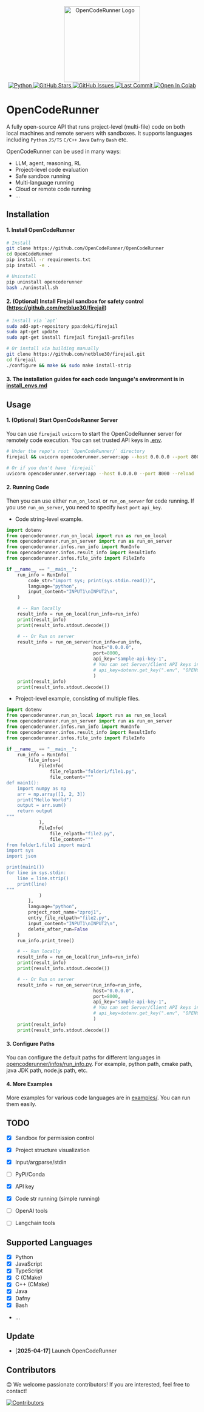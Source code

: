 <div align="center">
  <img src="https://github.com/OpenCodeRunner/OpenCodeRunner/blob/main/assets/opencoderunner_v3_marginborder.png" alt="OpenCodeRunner Logo" width="200"/>
  <br>
  <a href="https://www.python.org/">
    <img alt="Python" src="https://img.shields.io/badge/Python-3776AB?logo=python&logoColor=white">
  </a>
  <a href="https://github.com/OpenCodeRunner/OpenCodeRunner/stargazers">
    <img alt="GitHub Stars" src="https://img.shields.io/github/stars/OpenCodeRunner/OpenCodeRunner?style=social">
  </a>
  <a href="https://github.com/OpenCodeRunner/OpenCodeRunner/issues">
    <img alt="GitHub Issues" src="https://img.shields.io/github/issues/OpenCodeRunner/OpenCodeRunner">
  </a>
  <a href="https://github.com/OpenCodeRunner/OpenCodeRunner/commits/main">
    <img alt="Last Commit" src="https://img.shields.io/github/last-commit/OpenCodeRunner/OpenCodeRunner">
  </a>
  <a href="https://colab.research.google.com/drive/1TyG3tdcU3UfYJKVPjP2lBiZOoZC-FEAh?usp=sharing">
    <img alt="Open In Colab" src="https://colab.research.google.com/assets/colab-badge.svg">
  </a>
</div>


# OpenCodeRunner
A fully open-source API that runs project-level (multi-file) code on both local machines and remote servers with sandboxes. It supports languages including `Python` `JS/TS` `C/C++` `Java` `Dafny` `Bash` etc.

OpenCodeRunner can be used in many ways:
- LLM, agent, reasoning, RL
- Project-level code evaluation
- Safe sandbox running
- Multi-language running
- Cloud or remote code running
- ...
## Installation
#### 1. Install OpenCodeRunner
```bash
# Install
git clone https://github.com/OpenCodeRunner/OpenCodeRunner
cd OpenCodeRunner
pip install -r requirements.txt
pip install -e .

# Uninstall
pip uninstall opencoderunner 
bash ./uninstall.sh
```
#### 2. (Optional) Install Firejail sandbox for safety control (https://github.com/netblue30/firejail)
```bash
# Install via `apt`
sudo add-apt-repository ppa:deki/firejail
sudo apt-get update
sudo apt-get install firejail firejail-profiles

# Or install via building manually
git clone https://github.com/netblue30/firejail.git
cd firejail
./configure && make && sudo make install-strip
```

#### 3. The installation guides for each code language's environment is in [install_envs.md](install_envs.md)


## Usage
#### 1. (Optional) Start OpenCodeRunner Server 
You can use `firejail` `uvicorn` to start the OpenCodeRunner server for remotely code execution. You can set trusted API keys in [.env](.env).
```bash
# Under the repo's root `OpenCodeRunner/` directory
firejail && uvicorn opencoderunner.server:app --host 0.0.0.0 --port 8000 --reload

# Or if you don't have `firejail`
uvicorn opencoderunner.server:app --host 0.0.0.0 --port 8000 --reload
```
#### 2. Running Code
Then you can use either `run_on_local` or `run_on_server` for code running.
If you use `run_on_server`, you need to specify `host` `port` `api_key`.

- Code string-level example.
```python
import dotenv
from opencoderunner.run_on_local import run as run_on_local
from opencoderunner.run_on_server import run as run_on_server
from opencoderunner.infos.run_info import RunInfo
from opencoderunner.infos.result_info import ResultInfo
from opencoderunner.infos.file_info import FileInfo

if __name__ == "__main__":
    run_info = RunInfo(
        code_str="import sys; print(sys.stdin.read())",
        language="python",
        input_content="INPUT1\nINPUT2\n",
    )                          

    # -- Run locally
    result_info = run_on_local(run_info=run_info)
    print(result_info)
    print(result_info.stdout.decode())

    # -- Or Run on server
    result_info = run_on_server(run_info=run_info,
                                host="0.0.0.0",
                                port=8000,
                                api_key="sample-api-key-1",
                                # You can set Server/Client API keys in `.env`
                                # api_key=dotenv.get_key(".env", "OPENCODERUNNER_API_KEY") 
                                )
    print(result_info)
    print(result_info.stdout.decode())
```

- Project-level example, consisting of multiple files.
```python
import dotenv
from opencoderunner.run_on_local import run as run_on_local
from opencoderunner.run_on_server import run as run_on_server
from opencoderunner.infos.run_info import RunInfo
from opencoderunner.infos.result_info import ResultInfo
from opencoderunner.infos.file_info import FileInfo

if __name__ == "__main__":
    run_info = RunInfo(
        file_infos=[
            FileInfo(
                file_relpath="folder1/file1.py",
                file_content="""
def main1():
    import numpy as np
    arr = np.array([1, 2, 3])
    print("Hello World")
    output = arr.sum()
    return output
"""
            ),
            FileInfo(
                file_relpath="file2.py",
                file_content="""
from folder1.file1 import main1
import sys
import json

print(main1())
for line in sys.stdin:
    line = line.strip()
    print(line)
"""
            )
        ],
        language="python",
        project_root_name="zproj1",                   
        entry_file_relpath="file2.py",
        input_content="INPUT1\nINPUT2\n",
        delete_after_run=False
    )                               
    run_info.print_tree()

    # -- Run locally
    result_info = run_on_local(run_info=run_info)
    print(result_info)
    print(result_info.stdout.decode())

    # -- Or Run on server
    result_info = run_on_server(run_info=run_info,
                                host="0.0.0.0",
                                port=8000,
                                api_key="sample-api-key-1",
                                # You can set Server/Client API keys in `.env`
                                # api_key=dotenv.get_key(".env", "OPENCODERUNNER_API_KEY") 
                                )
    print(result_info)
    print(result_info.stdout.decode())
```


#### 3. Configure Paths
You can configure the default paths for different languages in [opencoderunner/infos/run_info.py](opencoderunner/infos/run_info.py). For example, python path, cmake path, java JDK path, node.js path, etc. 

#### 4. More Examples
More examples for various code languages are in [examples/](examples/). You can run them easily.

## TODO
- [x] Sandbox for permission control
- [x] Project structure visualization
- [x] Input/argparse/stdin 
- [ ] PyPi/Conda
- [x] API key
- [x] Code str running (simple running)
- [ ] OpenAI tools
- [ ] Langchain tools


## Supported Languages
- [x] Python
- [x] JavaScript
- [x] TypeScript
- [x] C (CMake)
- [x] C++ (CMake)
- [x] Java
- [x] Dafny
- [x] Bash
- ...


## Update
- [**2025-04-17**] Launch OpenCodeRunner


## Contributors
😊 We welcome passionate contributors! If you are interested, feel free to contact!

[![Contributors](https://contrib.rocks/image?repo=OpenCodeRunner/OpenCodeRunner)](https://github.com/OpenCodeRunner/OpenCodeRunner/graphs/contributors)

